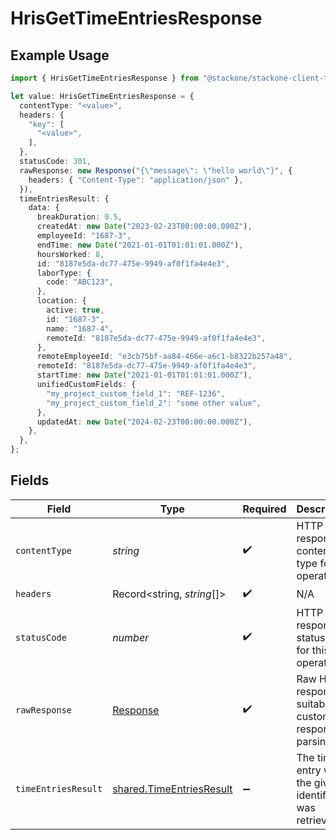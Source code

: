# HrisGetTimeEntriesResponse

## Example Usage

```typescript
import { HrisGetTimeEntriesResponse } from "@stackone/stackone-client-ts/sdk/models/operations";

let value: HrisGetTimeEntriesResponse = {
  contentType: "<value>",
  headers: {
    "key": [
      "<value>",
    ],
  },
  statusCode: 301,
  rawResponse: new Response("{\"message\": \"hello world\"}", {
    headers: { "Content-Type": "application/json" },
  }),
  timeEntriesResult: {
    data: {
      breakDuration: 0.5,
      createdAt: new Date("2023-02-23T00:00:00.000Z"),
      employeeId: "1687-3",
      endTime: new Date("2021-01-01T01:01:01.000Z"),
      hoursWorked: 8,
      id: "8187e5da-dc77-475e-9949-af0f1fa4e4e3",
      laborType: {
        code: "ABC123",
      },
      location: {
        active: true,
        id: "1687-3",
        name: "1687-4",
        remoteId: "8187e5da-dc77-475e-9949-af0f1fa4e4e3",
      },
      remoteEmployeeId: "e3cb75bf-aa84-466e-a6c1-b8322b257a48",
      remoteId: "8187e5da-dc77-475e-9949-af0f1fa4e4e3",
      startTime: new Date("2021-01-01T01:01:01.000Z"),
      unifiedCustomFields: {
        "my_project_custom_field_1": "REF-1236",
        "my_project_custom_field_2": "some other value",
      },
      updatedAt: new Date("2024-02-23T00:00:00.000Z"),
    },
  },
};
```

## Fields

| Field                                                                       | Type                                                                        | Required                                                                    | Description                                                                 |
| --------------------------------------------------------------------------- | --------------------------------------------------------------------------- | --------------------------------------------------------------------------- | --------------------------------------------------------------------------- |
| `contentType`                                                               | *string*                                                                    | :heavy_check_mark:                                                          | HTTP response content type for this operation                               |
| `headers`                                                                   | Record<string, *string*[]>                                                  | :heavy_check_mark:                                                          | N/A                                                                         |
| `statusCode`                                                                | *number*                                                                    | :heavy_check_mark:                                                          | HTTP response status code for this operation                                |
| `rawResponse`                                                               | [Response](https://developer.mozilla.org/en-US/docs/Web/API/Response)       | :heavy_check_mark:                                                          | Raw HTTP response; suitable for custom response parsing                     |
| `timeEntriesResult`                                                         | [shared.TimeEntriesResult](../../../sdk/models/shared/timeentriesresult.md) | :heavy_minus_sign:                                                          | The time entry with the given identifier was retrieved.                     |